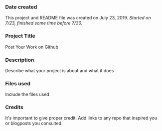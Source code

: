 ### Date created
This project and README file was created on July 23, 2019.  _Started on 7/23, finished some time before 7/30._

### Project Title
Post Your Work on Github

### Description
Describe what your project is about and what it does

### Files used
Include the files used

### Credits
It's important to give proper credit. Add links to any repo that inspired you or blogposts you consulted.

